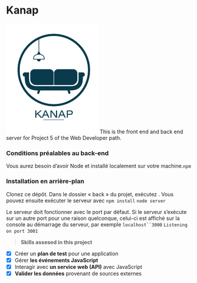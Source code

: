 # Kanap #

<img src="./front/images/logo.png" alt="Logo kanap" width="250" height="299">
This is the front end and back end server for Project 5 of the Web Developer path.

### Conditions préalables au back-end ###

Vous aurez besoin d’avoir Node et installé localement sur votre machine.`npm`

### Installation en arrière-plan ###

Clonez ce dépôt. Dans le dossier « back » du projet, exécutez . Vous pouvez ensuite exécuter le serveur avec `npm install` `node server` 

Le serveur doit fonctionner avec le port par défaut. Si le serveur s’exécute sur un autre port pour une raison quelconque, celui-ci est affiché sur la console au démarrage du serveur, par exemple `localhost``3000` `Listening on port 3001`

> **Skills assesed in this project**

-   [x] Créer un **plan de test** pour une application
-   [x] Gérer **les événements JavaScript**
-   [x] Interagir avec **un service web (API)** avec JavaScript
-   [x] **Valider les données** provenant de sources externes

